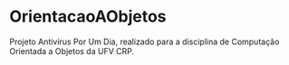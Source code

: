 # OrientacaoAObjetos
Projeto Antivírus Por Um Dia, realizado para a disciplina de Computação Orientada a Objetos da UFV CRP.
